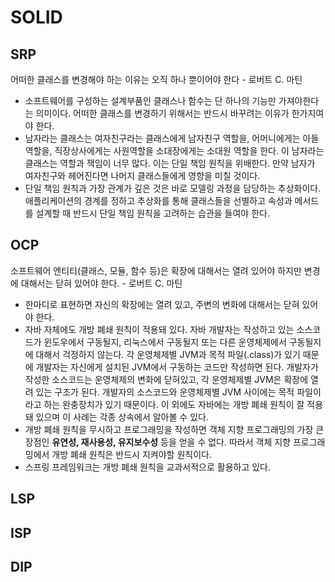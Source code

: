 # SOLID

## SRP

어떠한 클래스를 변경해야 하는 이유는 오직 하나 뿐이어야 한다 - 로버트 C. 마틴

- 소프트웨어를 구성하는 설계부품인 클래스나 함수는 단 하나의 기능만 가져야한다는 의미이다. 어떠한 클래스를 변경하기 위해서는 반드시 바꾸려는 이유가 한가지여야 한다.
- 남자라는 클래스는 여자친구라는 클래스에게 남자친구 역할을, 어머니에게는 아들 역할을, 직장상사에게는 사원역할을 소대장에게는 소대원 역할을 한다. 이 남자라는 클래스는 역할과 잭임이 너무 많다. 이는 단일 책임 원칙을 위배한다. 만약 남자가 여자친구와 헤어진다면 나머지 클래스들에게 영향을 미칠 것이다.
- 단일 책임 원칙과 가장 관계가 깊은 것은 바로 모델링 과정을 담당하는 추상화이다. 애플리케이션의 경계를 정하고 추상화를 통해 클래스들을 선별하고 속성과 메서드를 설계할 때 반드시 단일 책임 원칙을 고려하는 습관을 들여야 한다.

## OCP

소프트웨어 엔티티(클래스, 모듈, 함수 등)은 확장에 대해서는 열려 있어야 하지만 변경에 대해서는 닫혀 있어야 한다. - 로버트 C. 마틴

- 한마디로 표현하면 자신의 확장에는 열려 있고, 주변의 변화에 대해서는 닫혀 있어야 한다.  
- 자바 자체에도 개방 폐쇄 원칙이 적용돼 있다. 자바 개발자는 작성하고 있는 소스코드가 윈도우에서 구동될지, 리눅스에서 구동될지 또는 다른 운영체제에서 구동될지에 대해서 걱정하지 않는다. 각 운영체제별 JVM과 목적 파일(.class)가 있기 때문에 개발자는 자신에게 설치된 JVM에서 구동하는 코드만 작성하면 된다. 개발자가 작성한 소스코드는 운영체제의 변화에 닫혀있고, 각 운영체제별 JVM은 확장에 열려 있는 구조가 된다. 개발자의 소스코드와 운영체제별 JVM 사이에는 목적 파일이라고 하는 완충장치가 있기 때문이다.  이 외에도 자바에는 개방 폐쇄 원칙이 잘 적용 돼 있으며 이 사례는 각종 상속에서 알아볼 수 있다.  
- 개방 폐쇄 원칙을 무시하고 프로그래밍을 작성하면 객체 지향 프로그래밍의 가장 큰 장점인 **유연성, 재사용성, 유지보수성** 등을 얻을 수 없다. 따라서 객체 지향 프로그래밍에서 개방 폐쇄 원칙은 반드시 지켜야할 원칙이다.  
- 스프링 프레임워크는 개방 폐쇄 원칙을 교과서적으로 활용하고 있다.

## LSP

## ISP

## DIP
